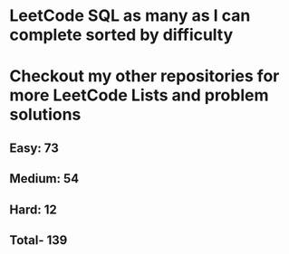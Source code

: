 <h1>LeetCode SQL as many as I can complete sorted by difficulty</h1>
<h1> Checkout my other repositories for more LeetCode Lists and problem solutions</h1>

<h2>Easy: 73</h2>
<h2>Medium: 54</h2>
<h2>Hard: 12</h2>
<h2>Total- 139</h2>

